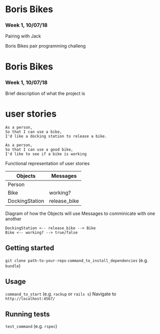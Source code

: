 # Boris Bikes
### Week 1, 10/07/18
Pairing with Jack

Boris Bikes pair programming challeng

# Boris Bikes
### Week 1, 10/07/18

Brief description of what the project is

# user stories

```
As a person,
So that I can use a bike,
I'd like a docking station to release a bike.
```
```
As a person,
So that I can use a good bike,
I'd like to see if a bike is working
```

Functional representation of user stories

Objects  | Messages
------------- | -------------
Person  |
Bike  | working?
DockingStation | release_bike


Diagram of how the Objects will use Messages to comminicate with one another

```
DockingStation <-- release_bike --> Bike
Bike <-- working? --> true/false
```


## Getting started

`git clone path-to-your-repo`
`command_to_install_dependencies` (e.g. `bundle`)

## Usage

`command_to_start` (e.g. `rackup` or `rails s`)
Navigate to `http://localhost:4567/`


## Running tests

`test_command` (e.g. `rspec`)
